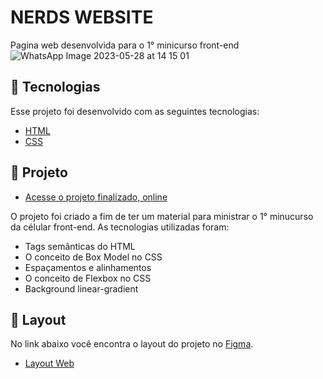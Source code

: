 # NERDS WEBSITE
Pagina web desenvolvida para o 1° minicurso front-end
![WhatsApp Image 2023-05-28 at 14 15 01](https://github.com/nerdsufc/nerds-website/assets/37487013/5afd7595-5914-484d-8073-613c4772dbde)

## 🚀 Tecnologias

Esse projeto foi desenvolvido com as seguintes tecnologias:

- [HTML](https://developer.mozilla.org/pt-BR/docs/Web/HTML)
- [CSS](https://developer.mozilla.org/pt-BR/docs/Web/CSS)

## :scroll:  Projeto
- [Acesse o projeto finalizado, online](https://nerdsufc.github.io/nerds-website/)


O projeto foi criado a fim de ter um material para ministrar o 1° minucurso da célular front-end. As tecnologias utilizadas foram:

- Tags semânticas do HTML
- O conceito de Box Model no CSS
- Espaçamentos e alinhamentos
- O conceito de Flexbox no CSS
- Background linear-gradient

## 🔖 Layout

No link abaixo você encontra o layout do projeto no [Figma](http://figma.com/).

- [Layout Web](https://www.figma.com/proto/zpgeAQEkhLbZGCF9Z79kew/Alta-Landing-Page-NERDS?node-id=0%3A1)
